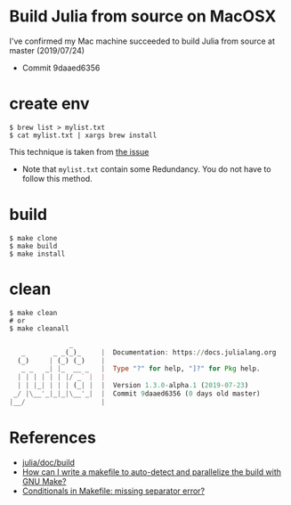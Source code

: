 # Build Julia from source on MacOSX

I've confirmed my Mac machine succeeded to build Julia from source at master (2019/07/24)
- Commit 9daaed6356

# create env

```console
$ brew list > mylist.txt
$ cat mylist.txt | xargs brew install
```

This technique is taken from [the issue](https://github.com/Homebrew/legacy-homebrew/issues/45003)

- Note that `mylist.txt` contain some Redundancy. You do not have to follow this method.


# build

```
$ make clone
$ make build
$ make install
```

# clean

```
$ make clean
# or
$ make cleanall
```

```julia
               _
   _       _ _(_)_     |  Documentation: https://docs.julialang.org
  (_)     | (_) (_)    |
   _ _   _| |_  __ _   |  Type "?" for help, "]?" for Pkg help.
  | | | | | | |/ _` |  |
  | | |_| | | | (_| |  |  Version 1.3.0-alpha.1 (2019-07-23)
 _/ |\__'_|_|_|\__'_|  |  Commit 9daaed6356 (0 days old master)
|__/                   |
```

# References

- [julia/doc/build](https://github.com/JuliaLang/julia/tree/master/doc/build)
- [How can I write a makefile to auto-detect and parallelize the build with GNU Make?
](https://stackoverflow.com/questions/2527496/how-can-i-write-a-makefile-to-auto-detect-and-parallelize-the-build-with-gnu-mak)
- [Conditionals in Makefile: missing separator error?
](https://stackoverflow.com/questions/16770042/conditionals-in-makefile-missing-separator-error)


